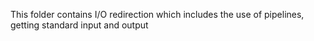 This folder contains I/O redirection which includes the use of pipelines, getting standard input and output

